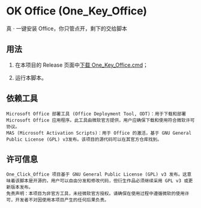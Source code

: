 # OK Office (One_Key_Office)

真 · 一键安装 Office，你只管点开，剩下的交给脚本

## 用法

1. 在本项目的 Release 页面中[下载 One_Key_Office.cmd](https://github.com/Charon2050/One_Key_Office/releases/download/v1.0/One_Key_Office.cmd)；

2. 运行本脚本。

## 依赖工具

    Microsoft Office 部署工具 (Office Deployment Tool, ODT)：用于下载和部署 Microsoft Office 应用程序。此工具由微软官方提供，用户应确保下载和使用符合微软许可协议。
    MAS (Microsoft Activation Scripts)：用于 Office 的激活，基于 GNU General Public License (GPL) v3发布。该项目的源代码可以在其官方仓库找到。

## 许可信息

    One_Click_Office 项目基于 GNU General Public License (GPL) v3 发布。这意味着该脚本是开源的，用户可以自由分发和修改代码，但衍生作品必须继续采用 GPL v3 或更新版本发布。
    免责声明：本项目为非官方工具，未经微软官方授权。请确保在使用过程中遵循微软的使用许可，开发者不对因使用本项目产生的任何后果负责。
